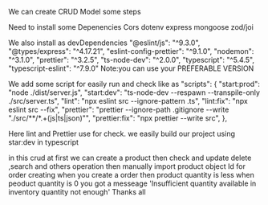 We can create CRUD Model some steps

Need to install some Depenencies
Cors
dotenv
express
mongoose
zod/joi

We also install as devDependencies
    "@eslint/js": "^9.3.0",
    "@types/express": "^4.17.21",
    "eslint-config-prettier": "^9.1.0",
    "nodemon": "^3.1.0",
    "prettier": "^3.2.5",
    "ts-node-dev": "^2.0.0",
    "typescript": "^5.4.5",
    "typescript-eslint": "^7.9.0"
Note:you can use your PREFERABLE VERSION

We add some script for easily run and check
like as 
"scripts": {
    "start:prod": "node ./dist/server.js",
    "start:dev": "ts-node-dev --respawn --transpile-only ./src/server.ts",
    "lint": "npx eslint src --ignore-pattern .ts",
    "lint:fix": "npx eslint src --fix",
    "prettier": "prettier --ignore-path .gitignore --write \"./src/**/*.+(js|ts|json)\"",
    "prettier:fix": "npx prettier --write src",
  },

  Here lint and Prettier use for check.
  we easily build our project using star:dev in typescript  

  in this crud 
  at first we can create a product 
  then check and update delete ,search and others operation
  then manually import product object Id for order creating 
  when you create a order then product quantity is less
  when peoduct quantity is 0 you got a messeage 
  'Insufficient quantity available in inventory quantity not enough'
  Thanks all
